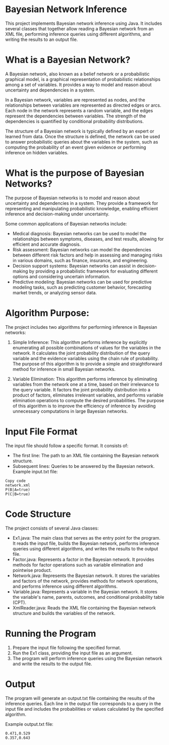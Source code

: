 # Bayesian Network Inference
This project implements Bayesian network inference using Java. It includes several classes that together allow reading a Bayesian network from an XML file, performing inference queries using different algorithms, and writing the results to an output file.

# What is a Bayesian Network?
A Bayesian network, also known as a belief network or a probabilistic graphical model, is a graphical representation of probabilistic relationships among a set of variables. It provides a way to model and reason about uncertainty and dependencies in a system.

In a Bayesian network, variables are represented as nodes, and the relationships between variables are represented as directed edges or arcs. Each node in the network represents a random variable, and the edges represent the dependencies between variables. The strength of the dependencies is quantified by conditional probability distributions.

The structure of a Bayesian network is typically defined by an expert or learned from data. Once the structure is defined, the network can be used to answer probabilistic queries about the variables in the system, such as computing the probability of an event given evidence or performing inference on hidden variables.

# What is the purpose of Bayesian Networks?
The purpose of Bayesian networks is to model and reason about uncertainty and dependencies in a system. They provide a framework for representing and manipulating probabilistic knowledge, enabling efficient inference and decision-making under uncertainty.

Some common applications of Bayesian networks include:
* Medical diagnosis: Bayesian networks can be used to model the relationships between symptoms, diseases, and test results, allowing for efficient and accurate diagnosis.
* Risk assessment: Bayesian networks can model the dependencies between different risk factors and help in assessing and managing risks in various domains, such as finance, insurance, and engineering.
* Decision support systems: Bayesian networks can assist in decision-making by providing a probabilistic framework for evaluating different options and considering uncertain information.
* Predictive modeling: Bayesian networks can be used for predictive modeling tasks, such as predicting customer behavior, forecasting market trends, or analyzing sensor data.

# Algorithm Purpose:
The project includes two algorithms for performing inference in Bayesian networks:

1. Simple Inference: This algorithm performs inference by explicitly enumerating all possible combinations of values for the variables in the network. It calculates the joint probability distribution of the query variable and the evidence variables using the chain rule of probability. The purpose of this algorithm is to provide a simple and straightforward method for inference in small Bayesian networks.

2. Variable Elimination: This algorithm performs inference by eliminating variables from the network one at a time, based on their irrelevance to the query variable. It factors the joint probability distribution into a product of factors, eliminates irrelevant variables, and performs variable elimination operations to compute the desired probabilities. The purpose of this algorithm is to improve the efficiency of inference by avoiding unnecessary computations in large Bayesian networks.


# Input File Format
The input file should follow a specific format. It consists of:

* The first line: The path to an XML file containing the Bayesian network structure.
* Subsequent lines: Queries to be answered by the Bayesian network.
Example input.txt file:

<div dir='ltr'>

    Copy code
    network.xml
    P(B|A=true)
    P(C|B=true)
</div>

# Code Structure
The project consists of several Java classes:

* Ex1.java: The main class that serves as the entry point for the program. It reads the input file, builds the Bayesian network, performs inference queries using different algorithms, and writes the results to the output file.
* Factor.java: Represents a factor in the Bayesian network. It provides methods for factor operations such as variable elimination and pointwise product.
* Network.java: Represents the Bayesian network. It stores the variables and factors of the network, provides methods for network operations, and performs inference using different algorithms.
* Variable.java: Represents a variable in the Bayesian network. It stores the variable's name, parents, outcomes, and conditional probability table (CPT).
* XmlReader.java: Reads the XML file containing the Bayesian network structure and builds the variables of the network.

# Running the Program
1. Prepare the input file following the specified format.
2. Run the Ex1 class, providing the input file as an argument.
3. The program will perform inference queries using the Bayesian network and write the results to the output file.

# Output
The program will generate an output.txt file containing the results of the inference queries. Each line in the output file corresponds to a query in the input file and includes the probabilities or values calculated by the specified algorithm.

Example output.txt file:
<div dir='ltr'>

    0.471,0.529
    0.357,0.643
</div>